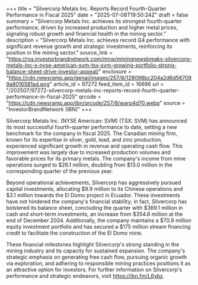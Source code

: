 +++
title = "Silvercorp Metals Inc. Reports Record Fourth-Quarter Performance in Fiscal 2025"
date = "2025-07-08T19:50:24Z"
draft = false
summary = "Silvercorp Metals Inc. achieves its strongest fourth-quarter performance, driven by increased production and higher metal prices, signaling robust growth and financial health in the mining sector."
description = "Silvercorp Metals Inc. achieves record Q4 performance with significant revenue growth and strategic investments, reinforcing its position in the mining sector."
source_link = "https://rss.investorbrandnetwork.com/mnw/miningnewsbreaks-silvercorp-metals-inc-s-nyse-american-svm-tsx-svm-growing-portfolio-strong-balance-sheet-drive-investor-appeal/"
enclosure = "https://cdn.newsramp.app/genai/images/257/8/128098bc204a2d6d567099a8016581ad.png"
article_id = 97272
feed_item_id = 16696
url = "/202507/97272-silvercorp-metals-inc-reports-record-fourth-quarter-performance-in-fiscal-2025"
qrcode = "https://cdn.newsramp.app/ibn/qrcode/257/8/warp4d70.webp"
source = "InvestorBrandNetwork (IBN)"
+++

<p>Silvercorp Metals Inc. (NYSE American: SVM) (TSX: SVM) has announced its most successful fourth-quarter performance to date, setting a new benchmark for the company in fiscal 2025. The Canadian mining firm, known for its expertise in silver, gold, lead, and zinc production, experienced significant growth in revenue and operating cash flow. This improvement was largely due to increased production volumes and favorable prices for its primary metals. The company's income from mine operations surged to $26.1 million, doubling from $13.0 million in the corresponding quarter of the previous year.</p><p>Beyond operational achievements, Silvercorp has aggressively pursued capital investments, allocating $9.9 million to its Chinese operations and $3.1 million towards the El Domo project in Ecuador. These investments have not hindered the company's financial stability; in fact, Silvercorp has bolstered its balance sheet, concluding the quarter with $369.1 million in cash and short-term investments, an increase from $354.6 million at the end of December 2024. Additionally, the company maintains a $70.9 million equity investment portfolio and has secured a $175 million stream financing credit to facilitate the construction of the El Domo mine.</p><p>These financial milestones highlight Silvercorp's strong standing in the mining industry and its capacity for sustained expansion. The company's strategic emphasis on generating free cash flow, pursuing organic growth via exploration, and adhering to responsible mining practices positions it as an attractive option for investors. For further information on Silvercorp's performance and strategic endeavors, visit <a href='https://ibn.fm/L6ybz' rel='nofollow' target='_blank'>https://ibn.fm/L6ybz</a>.</p>
